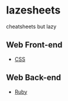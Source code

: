 # lazesheets
cheatsheets but lazy

## Web Front-end
 - [CSS](css.css)

## Web Back-end
 - [Ruby](rb.rb)
